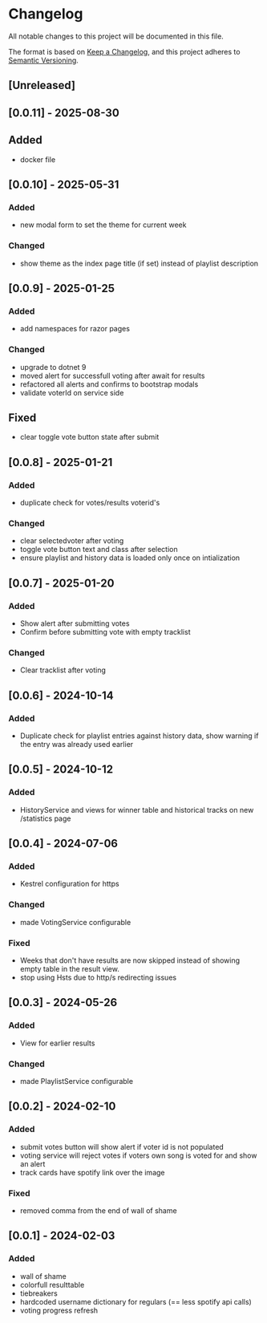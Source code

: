 # Changelog

All notable changes to this project will be documented in this file.

The format is based on [Keep a Changelog](https://keepachangelog.com/en/1.1.0/),
and this project adheres to [Semantic Versioning](https://semver.org/spec/v2.0.0.html).

## [Unreleased]

## [0.0.11] - 2025-08-30

## Added

- docker file

## [0.0.10] - 2025-05-31

### Added

- new modal form to set the theme for current week

### Changed 

- show theme as the index page title (if set) instead of playlist description

## [0.0.9] - 2025-01-25

### Added

- add namespaces for razor pages

### Changed

- upgrade to dotnet 9
- moved alert for successfull voting after await for results
- refactored all alerts and confirms to bootstrap modals
- validate voterId on service side

## Fixed

- clear toggle vote button state after submit

## [0.0.8] - 2025-01-21

### Added

- duplicate check for votes/results voterid's

### Changed

- clear selectedvoter after voting
- toggle vote button text and class after selection
- ensure playlist and history data is loaded only once on intialization

## [0.0.7] - 2025-01-20

### Added

- Show alert after submitting votes
- Confirm before submitting vote with empty tracklist

### Changed

- Clear tracklist after voting

## [0.0.6] - 2024-10-14

### Added

- Duplicate check for playlist entries against history data, show warning if the entry was already used earlier

## [0.0.5] - 2024-10-12

### Added

- HistoryService and views for winner table and historical tracks on new /statistics page

## [0.0.4] - 2024-07-06

### Added

- Kestrel configuration for https

### Changed

- made VotingService configurable

### Fixed

- Weeks that don't have results are now skipped instead of showing empty table in the result view.
- stop using Hsts due to http/s redirecting issues

## [0.0.3] - 2024-05-26

### Added

- View for earlier results

### Changed

- made PlaylistService configurable

## [0.0.2] - 2024-02-10

### Added

- submit votes button will show alert if voter id is not populated
- voting service will reject votes if voters own song is voted for and show an alert
- track cards have spotify link over the image

### Fixed

- removed comma from the end of wall of shame

## [0.0.1] - 2024-02-03

### Added

- wall of shame
- colorfull resulttable
- tiebreakers
- hardcoded username dictionary for regulars (== less spotify api calls)
- voting progress refresh